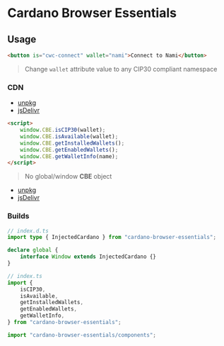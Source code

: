 # Cardano Browser Essentials

## Usage

```html
<button is="cwc-connect" wallet="nami">Connect to Nami</button>
```

> Change `wallet` attribute value to any CIP30 compliant namespace

### CDN

- [unpkg](https://unpkg.com/cardano-browser-essentials/dist/cdn.js)
- [jsDelivr](https://cdn.jsdelivr.net/npm/cardano-browser-essentials/dist/cdn.js)

```html
<script>
	window.CBE.isCIP30(wallet);
	window.CBE.isAvailable(wallet);
	window.CBE.getInstalledWallets();
	window.CBE.getEnabledWallets();
	window.CBE.getWalletInfo(name);
</script>
```

> No global/window **CBE** object

- [unpkg](https://unpkg.com/cardano-browser-essentials/dist/components.js)
- [jsDelivr](https://cdn.jsdelivr.net/npm/cardano-browser-essentials/dist/components.js)

### Builds

```ts
// index.d.ts
import type { InjectedCardano } from "cardano-browser-essentials";

declare global {
	interface Window extends InjectedCardano {}
}

// index.ts
import {
	isCIP30,
	isAvailable,
	getInstalledWallets,
	getEnabledWallets,
	getWalletInfo,
} from "cardano-browser-essentials";

import "cardano-browser-essentials/components";
```
